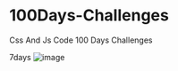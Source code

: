 # 100Days-Challenges
Css And Js Code 100 Days Challenges


7days
![image](https://github.com/user-attachments/assets/aa79963c-8b6a-4596-8b5d-fc11aca9b60f)
